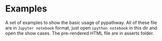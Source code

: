 # Examples

A set of examples to show the basic usage of pypathway. All of these file are in `Jupyter notebook` format, just open `ipython notebook` in this dir and open the show cases. The pre-rendered HTML file are in asserts folder. 